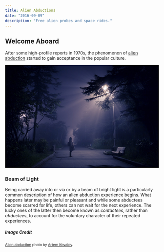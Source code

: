 ```yaml
---
title: Alien Abductions
date: "2016-09-09"
description: "Free alien probes and space rides."
---
```


## Welcome Aboard

After some high-profile reports in 1970s, the phenomenon of [alien abduction](https://en.wikipedia.org/wiki/Alien_abduction)
started to gain acceptance in the popular culture.

![person in a beam of light](./abduction.jpg)

### Beam of Light

Being carried away into or via or by a beam of bright light is a particularly common description of how an alien
abduction experience begins. What happens later may be painful or pleasant and while some abductees become scarred
for life, others can not wait for the next experience. The lucky ones of the latter then become known as *contactees*,
rather than *abductees*, to account for the voluntary character of their repeated experiences.

##### Image Credit

<small>[Alien abduction](https://unsplash.com/photos/jGN7JUKZcU0) photo by [Artem Kovalev](https://unsplash.com/@artemkovalev).</small>
